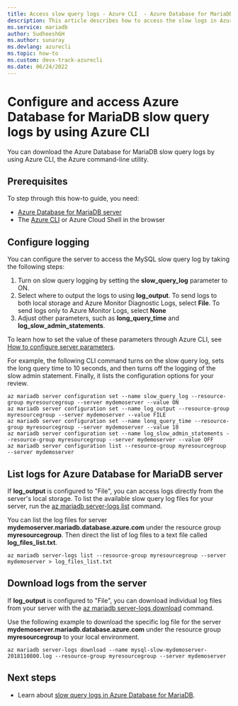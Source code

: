 ```yaml
---
title: Access slow query logs - Azure CLI  - Azure Database for MariaDB
description: This article describes how to access the slow logs in Azure Database for MariaDB by using the Azure CLI command-line utility.
ms.service: mariadb
author: SudheeshGH
ms.author: sunaray
ms.devlang: azurecli
ms.topic: how-to
ms.custom: devx-track-azurecli
ms.date: 06/24/2022
---
```

# Configure and access Azure Database for MariaDB slow query logs by using Azure CLI

You can download the Azure Database for MariaDB slow query logs by using Azure CLI, the Azure command-line utility.

## Prerequisites

To step through this how-to guide, you need:
- [Azure Database for MariaDB server](quickstart-create-mariadb-server-database-using-azure-cli.md)
- The [Azure CLI](/cli/azure/install-azure-cli) or Azure Cloud Shell in the browser

## Configure logging

You can configure the server to access the MySQL slow query log by taking the following steps:
1. Turn on slow query logging by setting the **slow\_query\_log** parameter to ON.
2. Select where to output the logs to using **log\_output**. To send logs to both local storage and Azure Monitor Diagnostic Logs, select **File**. To send logs only to Azure Monitor Logs, select **None**
3. Adjust other parameters, such as **long\_query\_time** and **log\_slow\_admin\_statements**.

To learn how to set the value of these parameters through Azure CLI, see [How to configure server parameters](howto-configure-server-parameters-cli.md).

For example, the following CLI command turns on the slow query log, sets the long query time to 10 seconds, and then turns off the logging of the slow admin statement. Finally, it lists the configuration options for your review.
```azurecli-interactive
az mariadb server configuration set --name slow_query_log --resource-group myresourcegroup --server mydemoserver --value ON
az mariadb server configuration set --name log_output --resource-group myresourcegroup --server mydemoserver --value FILE
az mariadb server configuration set --name long_query_time --resource-group myresourcegroup --server mydemoserver --value 10
az mariadb server configuration set --name log_slow_admin_statements --resource-group myresourcegroup --server mydemoserver --value OFF
az mariadb server configuration list --resource-group myresourcegroup --server mydemoserver
```

## List logs for Azure Database for MariaDB server

If **log_output** is configured to "File", you can access logs directly from the server's local storage. To list the available slow query log files for your server, run the [az mariadb server-logs list](/cli/azure/mariadb/server-logs#az-mariadb-server-logs-list) command.

You can list the log files for server **mydemoserver.mariadb.database.azure.com** under the resource group **myresourcegroup**. Then direct the list of log files to a text file called **log\_files\_list.txt**.
```azurecli-interactive
az mariadb server-logs list --resource-group myresourcegroup --server mydemoserver > log_files_list.txt
```
## Download logs from the server

If **log_output** is configured to "File", you can download individual log files from your server with the [az mariadb server-logs download](/cli/azure/mariadb/server-logs#az-mariadb-server-logs-download) command.

Use the following example to download the specific log file for the server **mydemoserver.mariadb.database.azure.com** under the resource group **myresourcegroup** to your local environment.
```azurecli-interactive
az mariadb server-logs download --name mysql-slow-mydemoserver-2018110800.log --resource-group myresourcegroup --server mydemoserver
```

## Next steps

- Learn about [slow query logs in Azure Database for MariaDB](concepts-server-logs.md).
